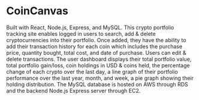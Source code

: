 # CoinCanvas
Built with React, Node.js, Express, and MySQL. This crypto portfolio tracking site enables logged in users to search, add & delete cryptocurrencies into their portfolio. Once added, they have the ability to add their transaction history for each coin which includes the purchase price, quantity bought, total cost, and date of purchase.  Users can edit & delete transactions. The user dashboard displays their total portfolio value, total portfolio gain/loss, coin holdings in USD & coins held, the percentage change of each crypto over the last day, a line graph of their portfolio performance over the last year, month, and week, a pie graph showing their holding distribution. The MySQL database is hosted on AWS through RDS and the backend Node.js Express server through EC2.
